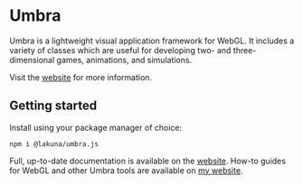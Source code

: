 # Umbra

Umbra is a lightweight visual application framework for WebGL. It includes a variety of classes which are useful for developing two- and three-dimensional games, animations, and simulations.

Visit the [website](https://umbra.lakuna.pw) for more information.

## Getting started

Install using your package manager of choice:

```
npm i @lakuna/umbra.js
```

Full, up-to-date documentation is available on the [website](https://umbra.lakuna.pw). How-to guides for WebGL and other Umbra tools are available on [my website](https://lakuna.pw).
